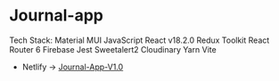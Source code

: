 # Journal-app
Tech Stack: Material MUI JavaScript React v18.2.0 Redux Toolkit React Router 6 Firebase Jest Sweetalert2 Cloudinary Yarn Vite 

- Netlify -> [
Journal-App-V1.0](https://journal-app-2k23.netlify.app)
